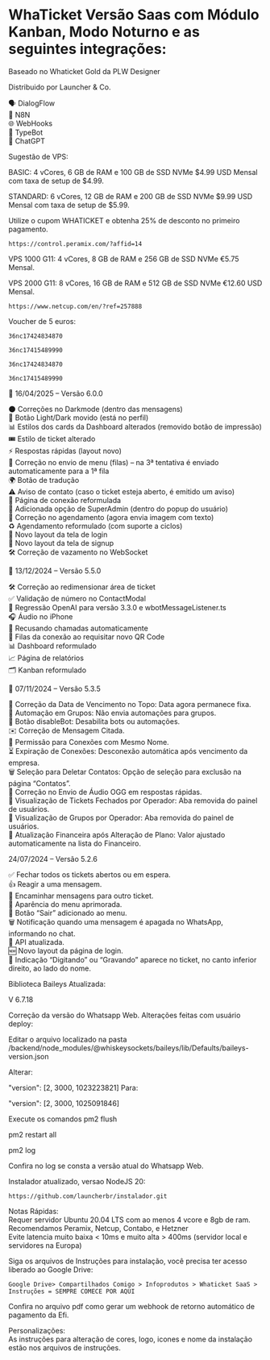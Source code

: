 # WhaTicket Versão Saas com Módulo Kanban, Modo Noturno e as seguintes integrações:</br>

Baseado no Whaticket Gold da PLW Designer

Distribuido por Launcher & Co.

🗣️ DialogFlow</br>
🔄 N8N</br>
🌐 WebHooks</br>
🤖 TypeBot</br>
💬 ChatGPT</br>

Sugestão de VPS:

BASIC: 4 vCores, 6 GB de RAM e 100 GB de SSD NVMe $4.99 USD Mensal com taxa de setup de $4.99.

STANDARD: 6 vCores, 12 GB de RAM e 200 GB de SSD NVMe $9.99 USD Mensal com taxa de setup de $5.99.

Utilize o cupom WHATICKET e obtenha 25% de desconto no primeiro pagamento.

```
https://control.peramix.com/?affid=14
```

VPS 1000 G11: 4 vCores, 8 GB de RAM e 256 GB de SSD NVMe €5.75 Mensal.

VPS 2000 G11: 8 vCores, 16 GB de RAM e 512 GB de SSD NVMe €12.60 USD Mensal.

```
https://www.netcup.com/en/?ref=257888
```
Voucher de 5 euros:

```
36nc17424834870
```
```
36nc17415489990
```
```
36nc17424834870
```
```
36nc17415489990
```

📅 16/04/2025 – Versão 6.0.0

🌑 Correções no Darkmode (dentro das mensagens)</br>
🔄 Botão Light/Dark movido (está no perfil)</br>
📊 Estilos dos cards da Dashboard alterados (removido botão de impressão)</br>
🎟️ Estilo de ticket alterado</br>
⚡ Respostas rápidas (layout novo)</br>
📂 Correção no envio de menu (filas) – na 3ª tentativa é enviado automaticamente para a 1ª fila</br>
🌍 Botão de tradução</br>
⚠️ Aviso de contato (caso o ticket esteja aberto, é emitido um aviso)</br>
🔧 Página de conexão reformulada</br>
👑 Adicionada opção de SuperAdmin (dentro do popup do usuário)</br>
📆 Correção no agendamento (agora envia imagem com texto)</br>
♻️ Agendamento reformulado (com suporte a ciclos)</br> 
🔐 Novo layout da tela de login</br>
📝 Novo layout da tela de signup</br>
🛠️ Correção de vazamento no WebSocket</br>

📅 13/12/2024 – Versão 5.5.0

🛠️ Correção ao redimensionar área de ticket</br>
✅ Validação de número no ContactModal</br>
🔄 Regressão OpenAI para versão 3.3.0 e wbotMessageListener.ts</br>
🎧 Áudio no iPhone</br>
📵 Recusando chamadas automaticamente</br>
📲 Filas da conexão ao requisitar novo QR Code</br>
📊 Dashboard reformulado</br>
📈 Página de relatórios</br>
🗂️ Kanban reformulado</br>

📅 07/11/2024 – Versão 5.3.5

📅 Correção da Data de Vencimento no Topo: Data agora permanece fixa. </br>
🔄 Automação em Grupos: Não envia automações para grupos. </br>
🚫 Botão disableBot: Desabilita bots ou automações. </br>
✉️ Correção de Mensagem Citada. </br>
🔗 Permissão para Conexões com Mesmo Nome. </br>
⏳ Expiração de Conexões: Desconexão automática após vencimento da empresa. </br>
🗑️ Seleção para Deletar Contatos: Opção de seleção para exclusão na página “Contatos”. </br>
🎵 Correção no Envio de Áudio OGG em respostas rápidas. </br>
📂 Visualização de Tickets Fechados por Operador: Aba removida do painel de usuários. </br>
📜 Visualização de Grupos por Operador: Aba removida do painel de usuários. </br>
💸 Atualização Financeira após Alteração de Plano: Valor ajustado automaticamente na lista do Financeiro. </br>

24/07/2024 – Versão 5.2.6

✅ Fechar todos os tickets abertos ou em espera. </br>
👍 Reagir a uma mensagem. </br>
🔄 Encaminhar mensagens para outro ticket. </br>
🎨 Aparência do menu aprimorada. </br>
🚪 Botão “Sair” adicionado ao menu. </br>
🗑️ Notificação quando uma mensagem é apagada no WhatsApp, informando no chat. </br>
🔄 API atualizada. </br>
🆕 Novo layout da página de login. </br>
💬 Indicação “Digitando” ou “Gravando” aparece no ticket, no canto inferior direito, ao lado do nome. </br>

Biblioteca Baileys Atualizada:</br>

V 6.7.18

Correção da versão do Whatsapp Web. Alterações feitas com usuário deploy:

Editar o arquivo localizado na pasta /backend/node_modules/@whiskeysockets/baileys/lib/Defaults/baileys-version.json

Alterar: 

"version": [2, 3000, 1023223821]
Para:

"version": [2, 3000, 1025091846]

Execute os comandos
pm2 flush

pm2 restart all

pm2 log

Confira no log se consta a versão atual do Whatsapp Web.

Instalador atualizado, versao NodeJS 20:

```
https://github.com/launcherbr/instalador.git
```
Notas Rápidas: </br>
Requer servidor Ubuntu 20.04 LTS com ao menos 4 vcore e 8gb de ram.</br>
Recomendamos Peramix, Netcup, Contabo, e Hetzner</br>
Evite latencia muito baixa < 10ms e muito alta > 400ms (servidor local e servidores na Europa)</br>

Siga os arquivos de Instruções para instalação, você precisa ter acesso liberado ao Google Drive:

```
Google Drive> Compartilhados Comigo > Infoprodutos > Whaticket SaaS > Instruções = SEMPRE COMECE POR AQUI
```

Confira no arquivo pdf como gerar um webhook de retorno automático de pagamento da Efi.

Personalizações:</br>
As instruções para alteração de cores, logo, icones e nome da instalação estão nos arquivos de instruções.

